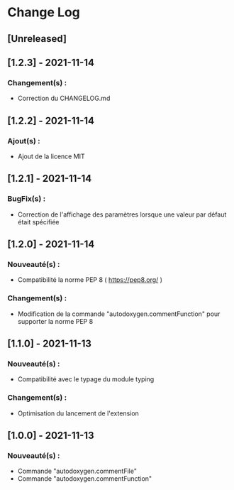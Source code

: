 # Change Log

## [Unreleased]

## [1.2.3] - 2021-11-14
### Changement(s) :
- Correction du CHANGELOG.md

## [1.2.2] - 2021-11-14
### Ajout(s) :
- Ajout de la licence MIT

## [1.2.1] - 2021-11-14
### BugFix(s) :
- Correction de l'affichage des paramètres lorsque une valeur par défaut était spécifiée

## [1.2.0] - 2021-11-14
### Nouveauté(s) :
- Compatibilité la norme PEP 8 ( https://pep8.org/ )

### Changement(s) :
- Modification de la commande "autodoxygen.commentFunction" pour supporter la norme PEP 8

## [1.1.0] - 2021-11-13
### Nouveauté(s) :
- Compatibilité avec le typage du module typing 

### Changement(s) :
- Optimisation du lancement de l'extension

## [1.0.0] - 2021-11-13
### Nouveauté(s) :
- Commande "autodoxygen.commentFile"
- Commande "autodoxygen.commentFunction"
